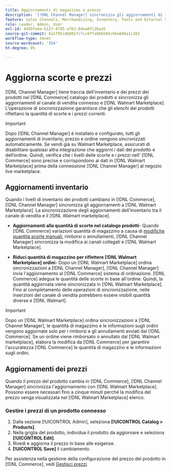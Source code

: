 ```yaml
---
title: Aggiornamenti di magazzino e prezzo
description: '[!DNL Channel Manager] sincronizza gli aggiornamenti di inventario e prezzo tra [!DNL Commerce] memorizzare e [!DNL Walmart Marketplace] in modo da poter gestire le operazioni del canale di vendita da [!DNL Commerce] Amministratore'
feature: Sales Channels, Merchandising, Inventory, Tools and External Services
role: Leader, Admin, User
exl-id: 4dd9fa4a-b12f-4795-a7b2-84ea0fc26aa5
source-git-commit: 8a1f95cdb8817cfcc6ffa96b584c66e680a1c282
workflow-type: tm+mt
source-wordcount: '354'
ht-degree: 0%

---
```


# Aggiorna scorte e prezzi

[!DNL Channel Manager] tiene traccia dell&#39;inventario e dei prezzi dei prodotti nel [!DNL Commerce] catalogo dei prodotti e sincronizza gli aggiornamenti al canale di vendita connesso e [!DNL Walmart Marketplace]. L&#39;operazione di sincronizzazione garantisce che gli elenchi dei prodotti riflettano la quantità di scorte e i prezzi correnti.


>[!IMPORTANT]
>
>Dopo [!DNL Channel Manager] è installato e configurato, tutti gli aggiornamenti di inventario, prezzo e ordine vengono sincronizzati automaticamente. Se vendi già su Walmart Marketplace, assicurati di disabilitare qualsiasi altra integrazione che aggiorni i dati del prodotto e dell’ordine. Quindi, verifica che i livelli delle scorte e i prezzi nell&#39; [!DNL Commerce] sono precise e corrispondono ai dati in [!DNL Walmart Marketplace] prima della connessione [!DNL Channel Manager] al negozio live marketplace.


## Aggiornamenti inventario

Quando i livelli di inventario dei prodotti cambiano in [!DNL Commerce], [!DNL Channel Manager] sincronizza gli aggiornamenti a [!DNL Walmart Marketplace]. La sincronizzazione degli aggiornamenti dell&#39;inventario tra il canale di vendita e il [!DNL Walmart marketplace].

* **Aggiornamenti alla quantità di scorte nel catalogo prodotti**- Quando [!DNL Commerce] variazioni quantità di magazzino a causa di [modifiche quantità scorte manuali](https://experienceleague.adobe.com/docs/commerce-admin/inventory/quantities/quantities-assign-per-product.html), rimborsi o annullamenti, [!DNL Channel Manager] sincronizza la modifica ai canali collegati e [!DNL Walmart Marketplace].

* **Riduci quantità di magazzino per riflettere [!DNL Walmart Marketplace] ordini**- Dopo un [!DNL Walmart Marketplace] ordina sincronizzazioni a [!DNL Channel Manager], [!DNL Channel Manager] invia l&#39;aggiornamento al [!DNL Commerce] sistema di ordinazione. [!DNL Commerce] adegua le quantità delle scorte in base all&#39;ordine. Quindi, la quantità aggiornata viene sincronizzata in [!DNL Walmart Marketplace]. Fino al completamento delle operazioni di sincronizzazione, nelle inserzioni del canale di vendita potrebbero essere visibili quantità diverse e [!DNL Walmart].

>[!IMPORTANT]
>
>Dopo un [!DNL Walmart Marketplace] ordina sincronizzazioni a [!DNL Channel Manager], le quantità di magazzino e le informazioni sugli ordini vengono aggiornate solo per i rimborsi e gli annullamenti avviati dal [!DNL Commerce]. Se un ordine viene rimborsato o annullato dal [!DNL Walmart marketplace], elabora la modifica da [!DNL Commerce] per garantire l&#39;accuratezza [!DNL Commerce] le quantità di magazzino e le informazioni sugli ordini.

## Aggiornamenti dei prezzi

Quando il prezzo del prodotto cambia in [!DNL Commerce], [!DNL Channel Manager] sincronizza l&#39;aggiornamento con [!DNL Walmart Marketplace]. Possono essere necessari fino a cinque minuti perché la modifica del prezzo venga visualizzata nel [!DNL Walmart Marketplace] elenco.

### Gestire i prezzi di un prodotto connesso

1. Dalla sezione [!UICONTROL Admin], seleziona **[!UICONTROL Catalog > Products]**.
1. Nella griglia del prodotto, individua il prodotto da aggiornare e seleziona **[!UICONTROL Edit]**.
1. Rivedi e aggiorna il prezzo in base alle esigenze.
1. **[!UICONTROL Save]** il cambiamento.

Per assistenza nella gestione della configurazione del prezzo del prodotto in [!DNL Commerce], vedi [Gestisci prezzi](https://experienceleague.adobe.com/docs/commerce-admin/catalog/products/pricing/pricing-advanced.html).
